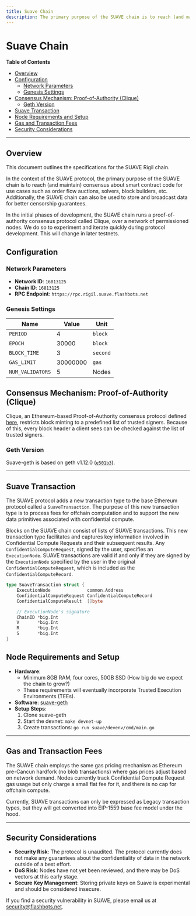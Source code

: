 ```yaml
---
title: Suave Chain
description: The primary purpose of the SUAVE chain is to reach (and maintain) consensus about smart contract code for SUAPPs, as well as be a global information leak broadcast system.
---
```


<div class="hideInDocs">

<!-- omit from toc -->
# Suave Chain

**Table of Contents**

<!-- TOC -->

- [Overview](#overview)
- [Configuration](#configuration)
  - [Network Parameters](#network-parameters)
  - [Genesis Settings](#genesis-settings)
- [Consensus Mechanism: Proof-of-Authority (Clique)](#consensus-mechanism-proof-of-authority-clique)
  - [Geth Version](#geth-version)
- [Suave Transaction](#suave-transaction)
- [Node Requirements and Setup](#node-requirements-and-setup)
- [Gas and Transaction Fees](#gas-and-transaction-fees)
- [Security Considerations](#security-considerations)

<!-- /TOC -->

---

## Overview

</div>

This document outlines the specifications for the SUAVE Rigil chain.

In the context of the SUAVE protocol, the primary purpose of the SUAVE chain is to reach (and maintain) consensus about smart contract code for use cases such as order flow auctions, solvers, block builders, etc. Additionally, the SUAVE chain can also be used to store and broadcast data for better censorship guarantees.

In the initial phases of development, the SUAVE chain runs a proof-of-authority consensus protocol called Clique, over a network of permissioned nodes. We do so to experiment and iterate quickly during protocol development. This will change in later testnets.

## Configuration

### Network Parameters

- **Network ID**: `16813125`
- **Chain ID**: `16813125`
- **RPC Endpoint**: `https://rpc.rigil.suave.flashbots.net`

### Genesis Settings

| Name             | Value    | Unit     |
| ---------------- | -------- | -------- |
| `PERIOD`         | 4        | `block`  |
| `EPOCH`          | 30000    | `block`  |
| `BLOCK_TIME`     | 3        | `second` |
| `GAS_LIMIT`      | 30000000 | `gas`    |
| `NUM_VALIDATORS` | 5        | Nodes    |


## Consensus Mechanism: Proof-of-Authority (Clique)

Clique, an Ethereum-based Proof-of-Authority consensus protocol defined [here](https://eips.ethereum.org/EIPS/eip-225#:~:text=A%20PoA%20scheme%20is%20based,the%20list%20of%20trusted%20signers), restricts block minting to a predefined list of trusted signers. Because of this, every block header a client sees can be checked against the list of trusted signers.


### Geth Version

Suave-geth is based on geth v1.12.0 ([`e501b3`](https://github.com/flashbots/suave-geth/commit/e501b3b05db8e169f67dc78b7b59bc352b3c638d)).

---

## Suave Transaction

The SUAVE protocol adds a new transaction type to the base Ethereum protocol called a `SuaveTransaction`. The purpose of this new transaction type is to process fees for offchain computation and to support the new data primitives associated with confidential compute. 

Blocks on the SUAVE chain consist of lists of SUAVE transactions. This new transaction type facilitates and captures key information involved in Confidential Compute Requests and their subsequent results. Any `ConfidentialComputeRequest`, signed by the user, specifies an `ExecutionNode`. SUAVE transactions are valid if and only if they are signed by the `ExecutionNode` specified by the user in the original `ConfidentialComputeRequest`, which is included as the `ConfidentialComputeRecord`.

```go
type SuaveTransaction struct {
	ExecutionNode              common.Address
	ConfidentialComputeRequest ConfidentialComputeRecord
	ConfidentialComputeResult  []byte

	// ExecutionNode's signature
	ChainID *big.Int
	V       *big.Int
	R       *big.Int
	S       *big.Int
}
```

## Node Requirements and Setup

- **Hardware**:
    - Minimum 8GB RAM, four cores, 50GB SSD (How big do we expect the chain to grow?)
    - These requirements will eventually incorporate Trusted Execution Environments (TEEs).
- **Software**: [suave-geth](https://github.com/flashbots/suave-geth/)
- **Setup Steps**:
    1. Clone suave-geth
    2. Start the devnet: `make devnet-up`
    3. Create transactions: `go run suave/devenv/cmd/main.go`

---

## Gas and Transaction Fees

The SUAVE chain employs the same gas pricing mechanism as Ethereum pre-Cancun hardfork (no blob transactions) where gas prices adjust based on network demand. Nodes currently track Confidential Compute Request gas usage but only charge a small flat fee for it, and there is no cap for offchain compute.

Currently, SUAVE transactions can only be expressed as Legacy transaction types, but they will get converted into EIP-1559 base fee model under the hood.

---

## Security Considerations

- **Security Risk**: The protocol is unaudited. The protocol currently does not make any guarantees about the confidentiality of data in the network outside of a best effort.
- **DoS Risk**: Nodes have not yet been reviewed, and there may be DoS vectors at this early stage.
- **Secure Key Management**: Storing private keys on Suave is experimental and should be considered insecure.

If you find a security vulnerability in SUAVE, please email us at security@flashbots.net.

